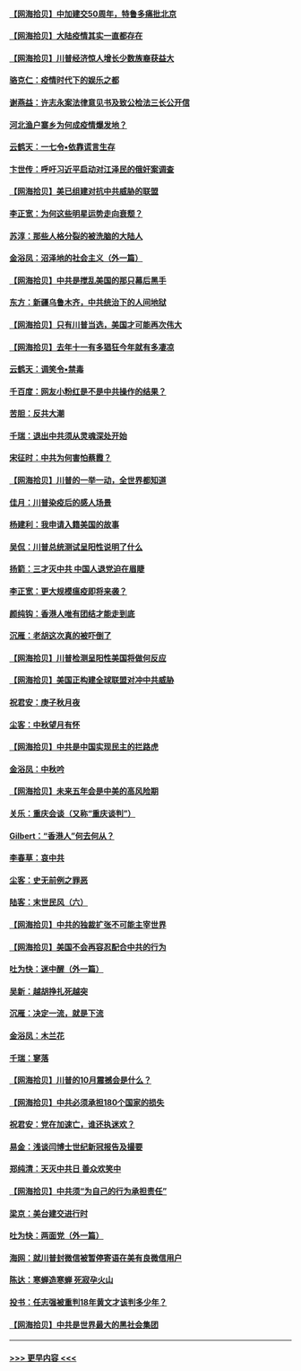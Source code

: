 #### [【网海拾贝】中加建交50周年，特鲁多痛批北京](../pages/nsc993/n12476892.md?t=10151502) 
#### [【网海拾贝】大陆疫情其实一直都存在](../pages/nsc993/n12473948.md?t=10151502) 
#### [【网海拾贝】川普经济惊人增长少数族裔获益大](../pages/nsc993/n12471565.md?t=10151502) 
#### [骆克仁：疫情时代下的娱乐之都](../pages/nsc993/n12471312.md?t=10151502) 
#### [谢燕益：许志永案法律意见书及致公检法三长公开信](../pages/nsc993/n12470870.md?t=10151502) 
#### [河北渔户寨乡为何成疫情爆发地？](../pages/nsc993/n12464936.md?t=10151502) 
#### [云鹤天：一七令▪依靠谎言生存](../pages/nsc993/n12470034.md?t=10151502) 
#### [卞世传：呼吁习近平启动对江泽民的俄奸案调查](../pages/nsc993/n12469722.md?t=10151502) 
#### [【网海拾贝】美已组建对抗中共威胁的联盟](../pages/nsc993/n12469018.md?t=10151502) 
#### [李正宽：为何这些明星运势走向衰颓？](../pages/nsc993/n12468730.md?t=10151502) 
#### [苏淳：那些人格分裂的被洗脑的大陆人](../pages/nsc993/n12467858.md?t=10151502) 
#### [金浴凤：沼泽地的社会主义（外一篇）](../pages/nsc993/n12467792.md?t=10151502) 
#### [【网海拾贝】中共是搅乱美国的那只幕后黑手](../pages/nsc993/n12467700.md?t=10151502) 
#### [东方：新疆乌鲁木齐，中共统治下的人间地狱](../pages/nsc993/n12466075.md?t=10151502) 
#### [【网海拾贝】只有川普当选，美国才可能再次伟大](../pages/nsc993/n12466013.md?t=10151502) 
#### [【网海拾贝】去年十一有多猖狂今年就有多凄凉](../pages/nsc993/n12463649.md?t=10151502) 
#### [云鹤天：调笑令▪禁毒](../pages/nsc993/n12462975.md?t=10151502) 
#### [千百度：网友小粉红是不是中共操作的结果？](../pages/nsc993/n12461025.md?t=10151502) 
#### [苦胆：反共大潮](../pages/nsc993/n12459469.md?t=10151502) 
#### [千瑞：退出中共须从灵魂深处开始](../pages/nsc993/n12459437.md?t=10151502) 
#### [宋征时：中共为何害怕蔡霞？](../pages/nsc993/n12459097.md?t=10151502) 
#### [【网海拾贝】川普的一举一动，全世界都知道](../pages/nsc993/n12458825.md?t=10151502) 
#### [佳月：川普染疫后的感人场景](../pages/nsc993/n12456994.md?t=10151502) 
#### [杨建利：我申请入籍美国的故事](../pages/nsc993/n12455635.md?t=10151502) 
#### [吴侃：川普总统测试呈阳性说明了什么](../pages/nsc993/n12451869.md?t=10151502) 
#### [扬箭：三才灭中共 中国人退党迫在眉睫](../pages/nsc993/n12451842.md?t=10151502) 
#### [李正宽：更大规模瘟疫即将来袭？](../pages/nsc993/n12451455.md?t=10151502) 
#### [颜纯钩：香港人唯有团结才能走到底](../pages/nsc993/n12450870.md?t=10151502) 
#### [沉雁：老胡这次真的被吓倒了](../pages/nsc993/n12449796.md?t=10151502) 
#### [【网海拾贝】川普检测呈阳性美国将做何反应](../pages/nsc993/n12449042.md?t=10151502) 
#### [【网海拾贝】美国正构建全球联盟对冲中共威胁](../pages/nsc993/n12446580.md?t=10151502) 
#### [祝君安：庚子秋月夜](../pages/nsc993/n12445870.md?t=10151502) 
#### [尘客：中秋望月有怀](../pages/nsc993/n12444632.md?t=10151502) 
#### [【网海拾贝】中共是中国实现民主的拦路虎](../pages/nsc993/n12443573.md?t=10151502) 
#### [金浴凤：中秋吟](../pages/nsc993/n12441773.md?t=10151502) 
#### [【网海拾贝】未来五年会是中美的高风险期](../pages/nsc993/n12440760.md?t=10151502) 
#### [关乐：重庆会谈（又称“重庆谈判”）](../pages/nsc993/n12437525.md?t=10151502) 
#### [Gilbert：“香港人”何去何从？](../pages/nsc993/n12435894.md?t=10151502) 
#### [李春草：哀中共](../pages/nsc993/n12435874.md?t=10151502) 
#### [尘客：史无前例之罪恶](../pages/nsc993/n12435762.md?t=10151502) 
#### [陆客：末世民风（六）](../pages/nsc993/n12435354.md?t=10151502) 
#### [【网海拾贝】中共的独裁扩张不可能主宰世界](../pages/nsc993/n12435151.md?t=10151502) 
#### [【网海拾贝】美国不会再容忍配合中共的行为](../pages/nsc993/n12433808.md?t=10151502) 
#### [吐为快：迷中醒（外一篇）](../pages/nsc993/n12433585.md?t=10151502) 
#### [吴新：越胡挣扎死越突](../pages/nsc993/n12433562.md?t=10151502) 
#### [沉雁：决定一流，就是下流](../pages/nsc993/n12432128.md?t=10151502) 
#### [金浴凤：木兰花](../pages/nsc993/n12432124.md?t=10151502) 
#### [千瑞：寥落](../pages/nsc993/n12432071.md?t=10151502) 
#### [【网海拾贝】川普的10月震撼会是什么？](../pages/nsc993/n12431624.md?t=10151502) 
#### [【网海拾贝】中共必须承担180个国家的损失](../pages/nsc993/n12428893.md?t=10151502) 
#### [祝君安：党在加速亡，谁还执迷欢？](../pages/nsc993/n12428652.md?t=10151502) 
#### [易金：浅谈闫博士世纪新冠报告及撮要](../pages/nsc993/n12426822.md?t=10151502) 
#### [郑纯清：天灭中共日 善众欢笑中](../pages/nsc993/n12426784.md?t=10151502) 
#### [【网海拾贝】中共须“为自己的行为承担责任”](../pages/nsc993/n12426067.md?t=10151502) 
#### [梁京：美台建交进行时](../pages/nsc993/n12424066.md?t=10151502) 
#### [吐为快：两面党（外一篇）](../pages/nsc993/n12424043.md?t=10151502) 
#### [海网：就川普封微信被暂停寄语在美有良微信用户](../pages/nsc993/n12424021.md?t=10151502) 
#### [陈达：寒蝉造寒蝉 死寂孕火山](../pages/nsc993/n12423958.md?t=10151502) 
#### [投书：任志强被重判18年黄文才该判多少年？](../pages/nsc993/n12423672.md?t=10151502) 
#### [【网海拾贝】中共是世界最大的黑社会集团](../pages/nsc993/n12423543.md?t=10151502) 

----
#### [ >>> 更早内容 <<< ](../indexes/nsc993-earlier.md)
